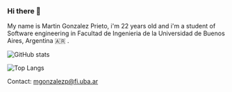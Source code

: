 ### Hi there 👋

My name is Martin Gonzalez Prieto, i'm 22 years old and i'm a student of Software engineering in Facultad de Ingenieria de la Universidad de Buenos Aires, Argentina 🇦🇷 .

![GitHub stats](https://github-readme-stats.vercel.app/api?username=tin-gprieto&show_icons=true&theme=dracula\&rank_icon=github) 

![Top Langs](https://github-readme-stats.vercel.app/api/top-langs/?username=tin-gprieto&theme=dracula)

Contact: mgonzalezp@fi.uba.ar
<!--
**tin-gprieto/tin-gprieto** is a ✨ _special_ ✨ repository because its `README.md` (this file) appears on your GitHub profile.

Here are some ideas to get you started:

- 🔭 I’m currently working on ...
- 🌱 I’m currently learning ...
- 👯 I’m looking to collaborate on ...
- 🤔 I’m looking for help with ...
- 💬 Ask me about ...
- 📫 How to reach me: ...
- 😄 Pronouns: ...
- ⚡ Fun fact: ...
-->
